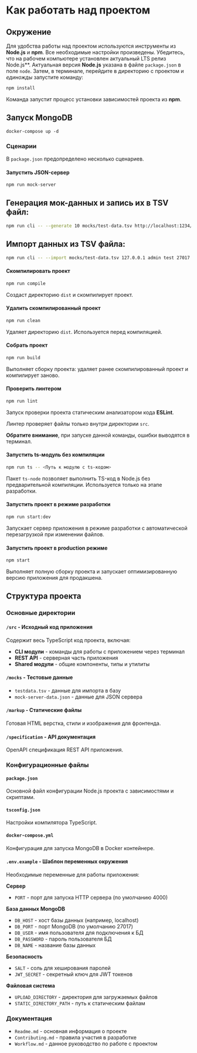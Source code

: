 # Как работать над проектом

## Окружение

Для удобства работы над проектом используются инструменты из **Node.js** и **npm**. Все необходимые настройки произведены. Убедитесь, что на рабочем компьютере установлен актуальный LTS релиз Node.js**. Актуальная версия **Node.js** указана в файле `package.json` в поле `node`. Затем, в терминале, перейдите в директорию с проектом и _единожды_ запустите команду:

```bash
npm install
```

Команда запустит процесс установки зависимостей проекта из **npm**.

## Запуск MongoDB

```
docker-compose up -d
```

### Сценарии

В `package.json` предопределено несколько сценариев.

#### Запустить JSON-сервер

```bash
npm run mock-server
```

## Генерация мок-данных и запись их в TSV файл:
```bash
npm run cli -- --generate 10 mocks/test-data.tsv http://localhost:1234/api
```

## Импорт данных из TSV файла:
```bash
npm run cli -- --import mocks/test-data.tsv 127.0.0.1 admin test 27017 six-cities 69420
```

#### Скомпилировать проект

```bash
npm run compile
```

Создаст директорию `dist` и скомпилирует проект.

#### Удалить скомпилированный проект

```bash
npm run clean
```

Удаляет директорию `dist`. Используется перед компиляцией.

#### Собрать проект

```bash
npm run build
```

Выполняет сборку проекта: удаляет ранее скомпилированный проект и компилирует заново.

#### Проверить линтером

```bash
npm run lint
```

Запуск проверки проекта статическим анализатором кода **ESLint**.

Линтер проверяет файлы только внутри директории `src`.

**Обратите внимание**, при запуске данной команды, ошибки выводятся в терминал.

#### Запустить ts-модуль без компиляции

```bash
npm run ts -- <Путь к модулю с ts-кодом>
```

Пакет `ts-node` позволяет выполнить TS-код в Node.js без предварительной компиляции. Используется только на этапе разработки.

#### Запустить проект в режиме разработки

```bash
npm run start:dev
```

Запускает сервер приложения в режиме разработки с автоматической перезагрузкой при изменении файлов.

#### Запустить проект в production режиме

```bash
npm start
```

Выполняет полную сборку проекта и запускает оптимизированную версию приложения для продакшена.

## Структура проекта

### Основные директории

#### `/src` - Исходный код приложения
Содержит весь TypeScript код проекта, включая:
- **CLI модули** - команды для работы с приложением через терминал
- **REST API** - серверная часть приложения 
- **Shared модули** - общие компоненты, типы и утилиты

#### `/mocks` - Тестовые данные
- `testdata.tsv` - данные для импорта в базу
- `mock-server-data.json` - данные для JSON сервера

#### `/markup` - Статические файлы
Готовая HTML верстка, стили и изображения для фронтенда.

#### `/specification` - API документация
OpenAPI спецификация REST API приложения.

### Конфигурационные файлы

#### `package.json`
Основной файл конфигурации Node.js проекта с зависимостями и скриптами.

#### `tsconfig.json`
Настройки компилятора TypeScript.

#### `docker-compose.yml`
Конфигурация для запуска MongoDB в Docker контейнере.

#### `.env.example` - Шаблон переменных окружения

Необходимые переменные для работы приложения:

**Сервер**
- `PORT` - порт для запуска HTTP сервера (по умолчанию 4000)

**База данных MongoDB**
- `DB_HOST` - хост базы данных (например, localhost)
- `DB_PORT` - порт MongoDB (по умолчанию 27017)
- `DB_USER` - имя пользователя для подключения к БД
- `DB_PASSWORD` - пароль пользователя БД
- `DB_NAME` - название базы данных

**Безопасность**
- `SALT` - соль для хеширования паролей
- `JWT_SECRET` - секретный ключ для JWT токенов

**Файловая система**
- `UPLOAD_DIRECTORY` - директория для загружаемых файлов
- `STATIC_DIRECTORY_PATH` - путь к статическим файлам

### Документация

- `Readme.md` - основная информация о проекте
- `Contributing.md` - правила участия в разработке
- `Workflow.md` - данное руководство по работе с проектом